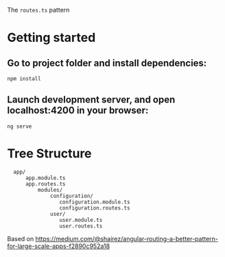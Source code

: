 

The `routes.ts` pattern

# Getting started
## Go to project folder and install dependencies:
`npm install`
## Launch development server, and open localhost:4200 in your browser:
`ng serve`


# Tree Structure        
```
  app/
      app.module.ts
      app.routes.ts  
          modules/
              configuration/
                 configuration.module.ts
                 configuration.routes.ts
              user/  
                 user.module.ts
                 user.routes.ts
```        

Based on https://medium.com/@shairez/angular-routing-a-better-pattern-for-large-scale-apps-f2890c952a18
